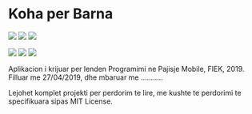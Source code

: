 # Koha per Barna

[![](https://img.shields.io/badge/author-Agon%20Hoxha-black.svg)](https://www.github.com/460N1/)
[![](https://img.shields.io/badge/author-Edona%20Haziraj-darkred.svg)](https://www.github.com/EdonaHaziraj/)
[![](https://img.shields.io/github/license/460N1/Koha_Per_Barna.svg)](https://github.com/460N1/Koha_Per_Barna/blob/master/LICENSE)


[![](https://img.shields.io/github/release/460N1/Koha_Per_Barna.svg?branch=master&kill_cache=1)](https://github.com/460N1/Koha_Per_Barna/releases/download/0.3/app-debug.apk)
[![](https://img.shields.io/github/repo-size/460N1/Koha_Per_Barna.svg)](https://github.com/460N1/Koha_Per_Barna/archive/master.zip)
[![](https://img.shields.io/github/languages/top/460N1/Koha_Per_Barna.svg)](https://developer.android.com/kotlin)

Aplikacion i krijuar per lenden Programimi ne Pajisje Mobile, FIEK, 2019. Filluar me 27/04/2019, dhe mbaruar me ...........

Lejohet komplet projekti per perdorim te lire, me kushte te perdorimi te specifikuara sipas MIT License.
